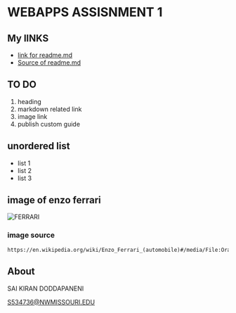 #  WEBAPPS ASSISNMENT 1 #

## My lINKS ##
 -  [link for readme.md](https://saikirandd.github.io/webapps-assignment-1-/ "page")
-  [Source of readme.md ](https://github.com/saikirandd/webapps-assignment-1- "Source")

## TO DO ##
1. heading
1. markdown related link
1. image link
1. publish custom guide

## unordered list ##
- list 1
- list 2
- list 3

## image of enzo ferrari ##
![FERRARI](https://github.com/saikirandd/webapps-assignment-1-/blob/master/Orange_Enzo_Ferrari_(7191948164).jpg "Enzo ferrari")
### image source ###
```
https://en.wikipedia.org/wiki/Enzo_Ferrari_(automobile)#/media/File:Orange_Enzo_Ferrari_(7191948164).jpg
```
## About ##
SAI KIRAN DODDAPANENI

S534736@NWMISSOURI.EDU
